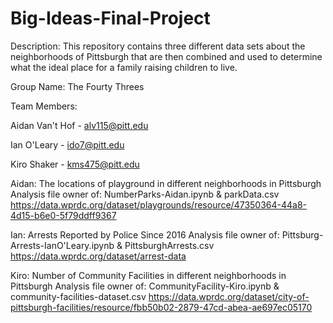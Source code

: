 # Big-Ideas-Final-Project

Description: This repository contains three different data sets about the neighborhoods of Pittsburgh that are then combined and used to determine what the ideal place for a family raising children to live.


Group Name: The Fourty Threes

Team Members:

Aidan Van't Hof - alv115@pitt.edu

Ian O'Leary - ido7@pitt.edu

Kiro Shaker - kms475@pitt.edu

Aidan: The locations of playground in different neighborhoods in Pittsburgh
Analysis file owner of: NumberParks-Aidan.ipynb & parkData.csv
https://data.wprdc.org/dataset/playgrounds/resource/47350364-44a8-4d15-b6e0-5f79ddff9367 


Ian: Arrests Reported by Police Since 2016
Analysis file owner of: Pittsburg-Arrests-IanO'Leary.ipynb & PittsburghArrests.csv
https://data.wprdc.org/dataset/arrest-data


Kiro: Number of Community Facilities in different neighborhoods in Pittsburgh
Analysis file owner of: CommunityFacility-Kiro.ipynb & community-facilities-dataset.csv
https://data.wprdc.org/dataset/city-of-pittsburgh-facilities/resource/fbb50b02-2879-47cd-abea-ae697ec05170
